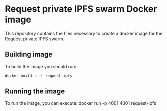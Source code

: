 # Request private IPFS swarm Docker image

This repository contains the files necessary to create a docker image
for the Request private IPFS swarm.

## Building image

To build the image you should run:

```bash
docker build . -t request-ipfs
```

## Running the image

To run the image, you can execute:
docker run -p 4001:4001 request-ipfs
